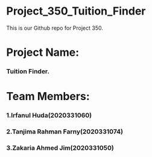 # Project_350_Tuition_Finder
This is our Github repo for Project 350.
<h1>Project Name:</h1> 
<h3>Tuition Finder.</h3>
<h1>Team Members:</h1>
<h3>1.Irfanul Huda(2020331060)</h3>
<h3>2.Tanjima Rahman Farny(2020331074)</h3>
<h3>3.Zakaria Ahmed Jim(2020331050)</h3>